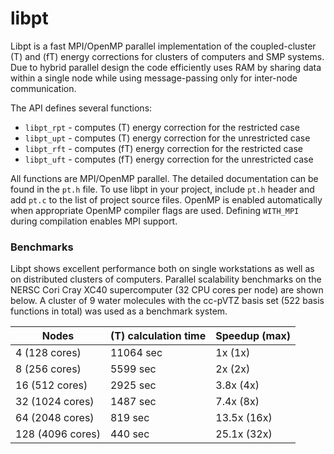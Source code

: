 # libpt

Libpt is a fast MPI/OpenMP parallel implementation of the coupled-cluster (T)
and (fT) energy corrections for clusters of computers and SMP systems. Due to
hybrid parallel design the code efficiently uses RAM by sharing data within a
single node while using message-passing only for inter-node communication.

The API defines several functions:

- `libpt_rpt` - computes (T) energy correction for the restricted case
- `libpt_upt` - computes (T) energy correction for the unrestricted case
- `libpt_rft` - computes (fT) energy correction for the restricted case
- `libpt_uft` - computes (fT) energy correction for the unrestricted case

All functions are MPI/OpenMP parallel. The detailed documentation can be found
in the `pt.h` file. To use libpt in your project, include `pt.h` header and add
`pt.c` to the list of project source files. OpenMP is enabled automatically
when appropriate OpenMP compiler flags are used. Defining `WITH_MPI` during
compilation enables MPI support.

### Benchmarks

Libpt shows excellent performance both on single workstations as well as on
distributed clusters of computers. Parallel scalability benchmarks on the NERSC
Cori Cray XC40 supercomputer (32 CPU cores per node) are shown below. A cluster
of 9 water molecules with the cc-pVTZ basis set (522 basis functions in total)
was used as a benchmark system.

|      Nodes       | (T) calculation time | Speedup (max) |
|------------------|----------------------|---------------|
|   4  (128 cores) |            11064 sec |      1x (1x)  |
|   8  (256 cores) |             5599 sec |      2x (2x)  |
|  16  (512 cores) |             2925 sec |    3.8x (4x)  |
|  32 (1024 cores) |             1487 sec |    7.4x (8x)  |
|  64 (2048 cores) |              819 sec |   13.5x (16x) |
| 128 (4096 cores) |              440 sec |   25.1x (32x) |
